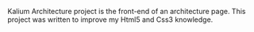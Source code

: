 Kalium Architecture project is the front-end of an architecture page. This project was written to improve my Html5 and Css3 knowledge.

